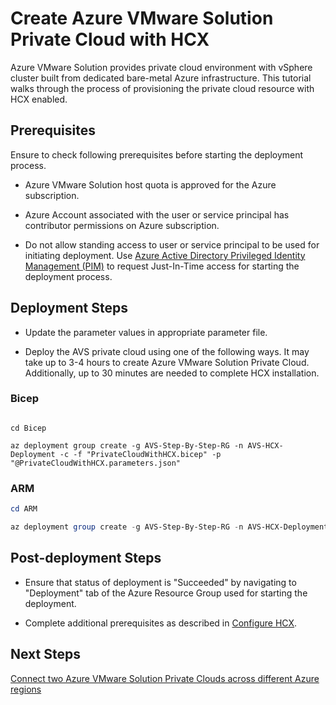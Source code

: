 # Create Azure VMware Solution Private Cloud with HCX

Azure VMware Solution provides private cloud environment with vSphere cluster built from dedicated bare-metal Azure infrastructure. This tutorial walks through the process of provisioning the private cloud resource with HCX enabled.

## Prerequisites

Ensure to check following prerequisites before starting the deployment process.

* Azure VMware Solution host quota is approved for the Azure subscription.

* Azure Account associated with the user or service principal has contributor permissions on Azure subscription.

* Do not allow standing access to user or service principal to be used for initiating deployment. Use [Azure Active Directory Privileged Identity Management (PIM)](https://docs.microsoft.com/azure/active-directory/privileged-identity-management/pim-configure) to request Just-In-Time access for starting the deployment process.

## Deployment Steps

* Update the parameter values in appropriate parameter file. 

* Deploy the AVS private cloud using one of the following ways. It may take up to 3-4 hours to create Azure VMware Solution Private Cloud. Additionally, up to 30 minutes are needed to complete HCX installation.

### Bicep

```azurecli-interactive

cd Bicep

az deployment group create -g AVS-Step-By-Step-RG -n AVS-HCX-Deployment -c -f "PrivateCloudWithHCX.bicep" -p "@PrivateCloudWithHCX.parameters.json"
```

### ARM

```powershell
cd ARM

az deployment group create -g AVS-Step-By-Step-RG -n AVS-HCX-Deployment -c -f "PrivateCloudWithHCX.deploy.json" -p "@PrivateCloudWithHCX.parameters.json"
```

## Post-deployment Steps

* Ensure that status of deployment is "Succeeded" by navigating to "Deployment" tab of the Azure Resource Group used for starting the deployment.

* Complete additional prerequisites as described in [Configure HCX](../../Addins/HCX/readme.md##post-deployment-steps).

## Next Steps

[Connect two Azure VMware Solution Private Clouds across different Azure regions](../../Networking/AVS-to-AVS-CrossRegion-GlobalReach/readme.md)
